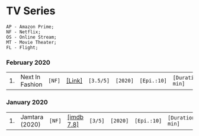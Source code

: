 # TV Series
```
AP - Amazon Prime;
NF - Netflix;
OS - Online Stream;
MT - Movie Theater;
FL - Flight;
```

### February 2020
|   |   |   |   |   |   |   |   |
|---|---|---|---|---|---|---|---|
|1. |Next In Fashion|`[NF]`|[[Link]](https://www.imdb.com/title/tt10394770/)|`[3.5/5]`|`[2020]`|`[Epi.:10]`|`[Duration:50 min]`|



### January 2020
|   |   |   |   |   |   |   |   |
|---|---|---|---|---|---|---|---|
|1.|Jamtara (2020)|`[NF]`|[[imdb 7.8]](https://www.imdb.com/title/tt11150912/)|`[3/5]`|`[2020]`|`[Epi.:10]`|`[Duration:30 min]`|


<!-- Template 
|-|Name|`[]`|[[]]()|`[/5]`|`[/]`|`[Epi.:]`|`[Duration:]`|
-->
